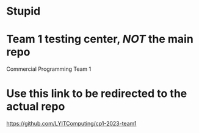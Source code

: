 # Stupid 

# Team 1 testing center, *NOT* the main repo
Commercial Programming Team 1

# Use this link to be redirected to the actual repo
https://github.com/LYITComputing/cp1-2023-team1
